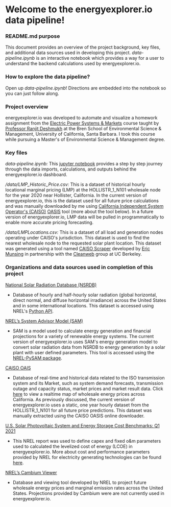 # **Welcome to the energyexplorer.io data pipeline!**

### **README.md purpose**

This document provides an overview of the project background, key files, and additional data sources used in developing this project. *data-pipeline.ipynb* is an interactive notebook which provides a way for a user to understand the backend calculations used by energyexplorer.io.

### **How to explore the data pipeline?**

Open up *data-pipeline.ipynb*! Directions are embedded into the notebook so you can just follow along.

### **Project overview**

energyexplorer.io was developed to automate and visualize a homework assignment from the [Electric Power Systems & Markets](https://bren.ucsb.edu/courses/esm-293-1s) course taught by [Professor Ranjit Deshmukh](https://bren.ucsb.edu/people/ranjit-deshmukh) at the Bren School of Environmental Science & Management, University of California, Santa Barbara. I took this course while pursuing a Master's of Environmental Science & Management degree.

### **Key files**

*data-pipeline.ipynb:* This [jupyter notebook](https://jupyter.org/) provides a step by step journey through the data imports, calculations, and outputs behind the energyexplorer.io dashboard.


*/data/LMP_Historic_Price.csv:* This is a dataset of historical hourly locational marginal pricing (LMP) at the HOLLISTR_1_N101 wholesale node for the year 2020 near Hollister, California. In the current version of energyexplorer.io, this is the dataset used for all future price calculations and was manually downloaded by me using [California Independent System Operator's (CAISO)](https://www.caiso.com/Pages/default.aspx) [OASIS](http://oasis.caiso.com/mrioasis/logon.do) tool (more about the tool below). In a future version of energyexplorer.io, LMP data will be pulled in programmatically to enable more accurate pricing forecasting.


*/data/LMPLocations.csv:* This is a dataset of all load and generation nodes operating under CAISO's jurisdiction. This dataset is used to find the nearest wholesale node to the requested solar plant location. This dataset was generated using a tool named [CAISO Scraper](https://github.com/emunsing/CAISO-Scrapers/blob/master/LMP%20Location%20Scraper/LMPLocations_vs_FullList.xls) developed by [Eric Munsing](https://www.linkedin.com/in/emunsing/) in partnership with the [Cleanweb](http://cleanweb.berkeley.edu/) group at UC Berkeley.

### **Organizations and data sources used in completion of this project**

[National Solar Radiation Database (NSRDB)](https://nsrdb.nrel.gov/)
- Database of hourly and half-hourly solar radiation (global horizontal, direct normal, and diffuse horizontal irradiance) across the United States and in some international locations. This dataset is accessed using NREL's [Python API](https://developer.nrel.gov/docs/solar/nsrdb/python-examples/).

[NREL’s System Advisor Model (SAM)](https://sam.nrel.gov/)
- SAM is a model used to calculate energy generation and financial projections for a variety of renewable energy systems. The current version of energyexplorer.io uses SAM's energy generation model to convert solar radiation data from NSRDB to energy generation by a solar plant with user defined parameters. This tool is accessed using the [NREL-PySAM package](https://pypi.org/project/NREL-PySAM/).

[CAISO OAIS](http://oasis.caiso.com/mrioasis/logon.do)
- Database of real-time and historical data related to the ISO transmission system and its Market, such as system demand forecasts, transmission outage and capacity status, market prices and market result data. Click [here](http://www.caiso.com/TodaysOutlook/Pages/prices.html) to view a realtime map of wholesale energy prices across California. As previously discussed, the current version of energyexplorer.io uses a static, one year hourly dataset from the HOLLISTR_1_N101 for all future price predictions. This dataset was manually extracted using the CAISO OASIS online downloader.

[U.S. Solar Photovoltaic System and Energy Storage Cost Benchmarks: Q1 2021](https://www.nrel.gov/docs/fy22osti/80694.pdf)
- This NREL report was used to define capex and fixed o&m parameters used to calculated the levelized cost of energy (LCOE) in energyexplorer.io. More about cost and performance parameters provided by NREL for electricity generating technologies can be found [here](https://atb.nrel.gov/electricity/2022/index).

[NREL’s Cambium Viewer](https://www.nrel.gov/analysis/cambium.html)
- Database and viewing tool developed by NREL to project future wholesale energy prices and marginal emission rates across the United States. Projections provided by Cambium were are not currently used in energyexplorer.io.